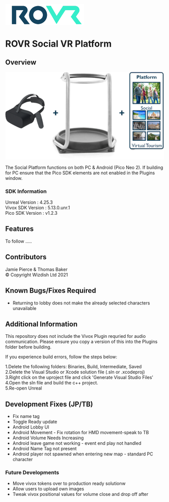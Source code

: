<img src="ROVR_LOGO.png" width="250" />

# ROVR Social VR Platform

## Overview
![Socal VR Platform](ROVR_IMAGE.png)

The Social Platform functions on both PC & Android (Pico Neo 2). If building for PC ensure that the Pico SDK elements are not enabled in the Plugins window.

### SDK Information 
Unreal Version : 4.25.3\
Vivox SDK Version : 5.13.0.unr.1\
Pico SDK Version : v1.2.3

## Features
To follow .....

## Contributors 
Jamie Pierce & Thomas Baker \
© Copyright Wizdish Ltd 2021

## Known Bugs/Fixes Required
- Returning to lobby does not make the already selected characters unavailable

## Additional Information
This repository does not include the Vivox Plugin requried for audio communication. Please ensure you copy a version of this into the Plugins folder before building. 

If you experience build errors, follow the steps below:

1.Delete the following folders: Binaries, Build, Intermediate, Saved\
2.Delete the Visual Studio or Xcode solution file (.sln or .xcodeproj)\
3.Right click on the uproject file and click 'Generate Visual Studio Files'\
4.Open the sln file and build the c++ project.\
5.Re-open Unreal



## Development Fixes (JP/TB)
- Fix name tag
- Toggle Ready update
- Android Lobby UI 
- Android Movement - Fix rotation for HMD movement-speak to TB
- Android Volume Needs Increasing
- Android leave game not working - event end play not handled
- Android Name Tag not present
- Android player not spawned when entering new map - standard PC character

### Future Developments
- Move vivox tokens over to production ready solutionw
- Allow users to upload own images
- Tweak vivox positional values for volume close and drop off after



